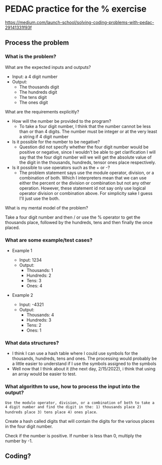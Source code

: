 # PEDAC practice for the % exercise

https://medium.com/launch-school/solving-coding-problems-with-pedac-29141331f93f


## Process the problem

### What is the problem? 

What are the expected inputs and outputs?
-  Input: a 4 digit number
-  Output:
   -  The thousands digit
   -  The hundreds digit
   -  The tens digit
   -  The ones digit


What are the requirements explicitly?
- How will the number be provided to the program? 
  - To take a four digit number, I think that the number cannot be less than or than 4 digits. The number must be integer or at the very least a string if 4 digit number
- Is it possible for the number to be negative? 
  - Question did not specify whether the four digit number would be positive or negative, since I wouldn't be able to get clarification I will say that the four digit number will we will get the absolute value of the digit in the thousands, hundreds, tensor ones place respectively.
- Is it possible to use operators such as the + or -?
  - The problem statement says use the module operator, division, or a combination of both. Which I interpreters mean that we can use either the percent or the division or combination but not any other operation. However, these statement id not say only use logical operator division or combination above. For simplicity sake I guess I'll just use the both.


What is my mental model of the problem?

Take a four digit number and then / or use the % operator to get the thousands place, followed by the hundreds, tens and then finally the once placed.


### What are some example/test cases?

- Example 1
  - Input: 1234
  - Output:
    - Thousands: 1
    - Hundreds: 2
    - Tens: 3
    - Ones: 4

- Example 2
  - Input: -4321
  - Output:
    - Thousands: 4
    - Hundreds: 3
    - Tens: 2
    - Ones: 1

### What data structures?

- I think I can use a hash table where I could use symbols for the thousands, hundreds, tens and ones. The processing would probably be a little easier to understand if I use the symbols assigned to the symbols
- Well now that I think about it (the next day, 2/15/2022), i think that using an array would be easier to test.

### What algorithm to use, how to process the input into the output?

`Use the modulo operator, division, or a combination of both to take a 4 digit number and find the digit in the: 1) thousands place 2) hundreds place 3) tens place 4) ones place`.

Create a hash called digits that will contain the digits for the various places in the four digit number.

Check if the number is positive. If number is less than 0, multiply the number by  -1.


## Coding?